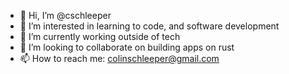 - 👋 Hi, I’m @cschleeper
- 👀 I’m interested in learning to code, and software development
- 🌱 I’m currently working outside of tech
- 💞️ I’m looking to collaborate on building apps on rust
- 📫 How to reach me: colinschleeper@gmail.com

<!---
cschleeper/cschleeper is a ✨ special ✨ repository because its `README.md` (this file) appears on your GitHub profile.
You can click the Preview link to take a look at your changes.
--->

